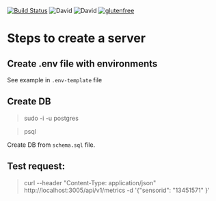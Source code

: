 [![Build Status](https://travis-ci.org/4-life/meters-data-api.svg?branch=master)](https://travis-ci.org/4-life/meters-data-api)
![David](https://img.shields.io/david/4-life/meters-data-api)
![David](https://img.shields.io/david/dev/4-life/meters-data-api)
[![glutenfree](https://img.shields.io/badge/Gluten-Free-green.svg)](https://github.com/4-life/meters-data-api)
# Steps to create a server

## Create .env file with environments

See example in `.env-template` file

## Create DB

> sudo -i -u postgres

> psql

Create DB from `schema.sql` file.

## Test request:

> curl --header "Content-Type: application/json" http://localhost:3005/api/v1/metrics -d '{"sensorid": "13451571" }'

